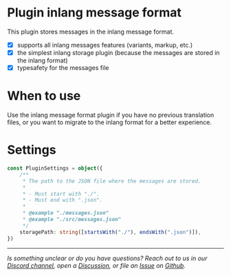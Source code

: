 # Plugin inlang message format

This plugin stores messages in the inlang message format. 

- [x] supports all inlang messages features (variants, markup, etc.)
- [x] the simplest inlang storage plugin (because the messages are stored in the inlang format)
- [x] typesafety for the messages file

# When to use

Use the inlang message format plugin if you have no previous translation files, or you want to migrate to the inlang format for a better experience.

# Settings

```typescript
const PluginSettings = object({
	/**
	 * The path to the JSON file where the messages are stored.
	 *
	 * - Must start with "./".
	 * - Must end with ".json".
	 *
	 * @example "./messages.json"
	 * @example "./src/messages.json"
	 */
	storagePath: string([startsWith("./"), endsWith(".json")]),
})
```


---

_Is something unclear or do you have questions? Reach out to us in our [Discord channel](https://discord.gg/9vUg7Rr), open a [Discussion](https://github.com/inlang/monorepo/discussions), or file an [Issue](https:github.com/inlang/monorepong/issues) on [Github](httpgithub.com/inlang/monorepolang)._
